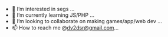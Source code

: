 
- 👀 I’m interested in segs ...
- 🌱 I’m currently learning JS/PHP ...
- 💞️ I’m looking to collaborate on making games/app/web dev ...
- 📫 How to reach me @dv2dsr@gmail.com...

